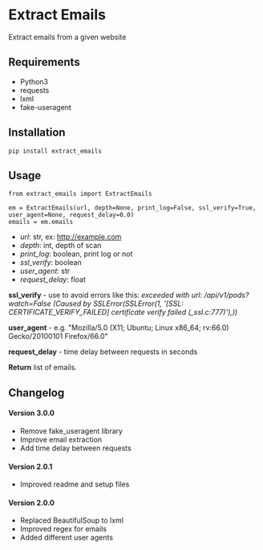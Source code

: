 # Extract Emails
Extract emails from a given website

## Requirements
- Python3
- requests
- lxml
- fake-useragent

## Installation
```
pip install extract_emails
```

## Usage
```
from extract_emails import ExtractEmails

em = ExtractEmails(url, depth=None, print_log=False, ssl_verify=True, user_agent=None, request_delay=0.0)
emails = em.emails
```
- *url*: str, ex: http://example.com
- *depth*: int, depth of scan
- *print_log*: boolean, print log or not
- *ssl_verify*: boolean
- *user_agent*: str
- *request_delay*: float

**ssl_verify** - use to avoid errors like this: *exceeded with url: /api/v1/pods?watch=False (Caused by SSLError(SSLError(1, '[SSL: CERTIFICATE_VERIFY_FAILED] certificate verify failed (_ssl.c:777)'),))*

**user_agent** - e.g. "Mozilla/5.0 (X11; Ubuntu; Linux x86_64; rv:66.0) Gecko/20100101 Firefox/66.0"

**request_delay** - time delay between requests in seconds

**Return** list of emails.



## Changelog


#### Version 3.0.0
- Remove fake_useragent library
- Improve email extraction
- Add time delay between requests

#### Version 2.0.1
- Improved readme and setup files

#### Version 2.0.0

- Replaced BeautifulSoup to lxml
- Improved regex for emails
- Added different user agents
